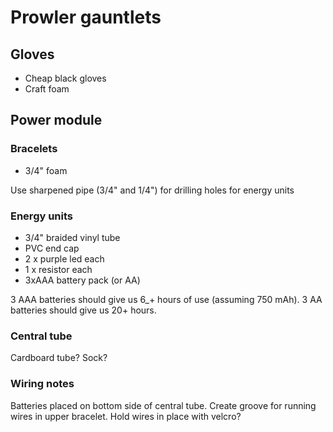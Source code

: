 # Prowler gauntlets

## Gloves

- Cheap black gloves
- Craft foam

## Power module

### Bracelets

- 3/4" foam

Use sharpened pipe (3/4" and 1/4") for drilling holes for energy units

### Energy units

- 3/4" braided vinyl tube
- PVC end cap
- 2 x purple led each
- 1 x resistor each
- 3xAAA battery pack (or AA)

3 AAA batteries should give us 6_+ hours of use (assuming 750 mAh). 3 AA batteries should give us 20+ hours.


### Central tube

Cardboard tube? Sock?

### Wiring notes

Batteries placed on bottom side of central tube. Create groove for running wires in upper bracelet. Hold wires in place with velcro?

